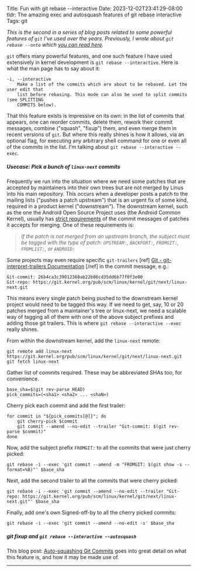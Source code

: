 Title: Fun with git rebase --interactive
Date: 2023-12-02T23:41:29-08:00
tldr: The amazing exec and autosquash features of git rebase interactive
Tags: git

_This is the second in a series of blog posts related to some powerful features of
`git` I've used over the years. Previously, I wrote about `git rebase --onto` which
[you can read here]({filename}git-rebase-onto.md)._

`git` offers many powerful features, and one such feature I have used
extensively in kernel development is `git rebase --interactive`. Here is what the man
page has to say about it:

```
-i, --interactive
    Make a list of the commits which are about to be rebased. Let the user edit that
    list before rebasing. This mode can also be used to split commits (see SPLITTING
    COMMITS below).
```

That this feature exists is impressive on its own: in the list of commits that
appears, one can reorder commits, delete them, rework their commit messages, combine
("squash", "fixup") them, and even merge them in recent versions of `git`. But where
this really shines is how it allows, via an optional flag, for executing any
arbitrary shell command for one or even all of the commits in the list. I'm talking
about `git rebase --interactive --exec`.

##### Usecase: Pick a bunch of `linux-next` commits

Frequently we run into the situation where we need some patches that are accepted by
maintainers into their own trees but are not merged by Linus into his main
repository. This occurs when a developer posts a patch to the mailing lists ("pushes
a patch upstream") that is an urgent fix of some kind, required in a product
kernel ("downstream"). The downstream kernel, such as the one the Android Open Source
Project uses (the Android Common Kernel), usually has [strict
requirements](https://android.googlesource.com/kernel/common/+/refs/heads/android-mainline#common-kernel-patch-requirements)
of the commit messages of patches it accepts for merging. One of these requirements
is:

> _If the patch is not merged from an upstream branch, the subject must be tagged
> with the type of patch: `UPSTREAM:`, `BACKPORT:`, `FROMGIT:`, `FROMLIST:`, or
> `ANDROID:`_

Some projects may even require specific
`git-trailers` [ref] [Git - git-interpret-trailers
Documentation](https://git-scm.com/docs/git-interpret-trailers#_description) [/ref]
in the commit message, e.g.:
```
Git-commit: 26b4ca3c39012368ab22b06cd35dd6b77f0f3e00
Git-repo: https://git.kernel.org/pub/scm/linux/kernel/git/next/linux-next.git
```

This means every single patch being pushed to the downstream kernel project would
need to be tagged this way. If we need to get, say, 10 or 20 patches merged from a
maintainer's tree or linux-next, we need a scalable way of tagging all of them with
one of the above subject prefixes and adding those git trailers. This is where `git
rebase --interactive --exec` really shines.

From within the downstream kernel, add the `linux-next` remote:
```
git remote add linux-next https://git.kernel.org/pub/scm/linux/kernel/git/next/linux-next.git
git fetch linux-next
```
Gather list of commits required. These may be abbreviated SHAs too, for convenience.
```
base_sha=$(git rev-parse HEAD)
pick_commits=(<sha1> <sha2> ... <shaN>)
```
Cherry pick each commit and add the first trailer:
```
for commit in "${pick_commits[@]}"; do
    git cherry-pick $commit
    git commit --amend --no-edit --trailer "Git-commit: $(git rev-parse $commit)"
done
```
Now, add the subject prefix `FROMGIT:` to all the commits that were just cherry picked:
```
git rebase -i --exec 'git commit --amend -m "FROMGIT: $(git show -s --format=%B)"' $base_sha
```
Next, add the second trailer to all the commits that were cherry picked:
```
git rebase -i --exec 'git commit --amend --no-edit --trailer "Git-repo: https://git.kernel.org/pub/scm/linux/kernel/git/next/linux-next.git"' $base_sha
```
Finally, add one's own Signed-off-by to all the cherry picked commits:
```
git rebase -i --exec 'git commit --amend --no-edit -s' $base_sha
```

##### git fixup and `git rebase --interactive --autosquash`

This blog post: [Auto-squashing Git
Commits](https://thoughtbot.com/blog/autosquashing-git-commits) goes into great
detail on what this feature is, and how it may be made use of.

---
